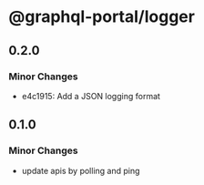 # @graphql-portal/logger

## 0.2.0

### Minor Changes

- e4c1915: Add a JSON logging format

## 0.1.0

### Minor Changes

- update apis by polling and ping
